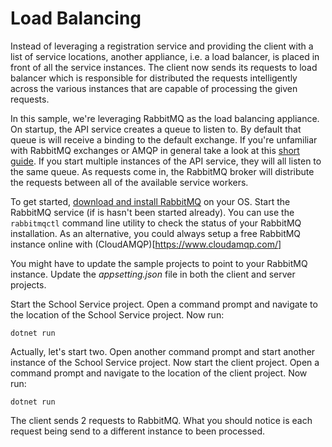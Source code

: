 # Load Balancing

Instead of leveraging a registration service and providing the client with a list of service locations,
another appliance, i.e. a load balancer, is placed in front of all the service instances. The client now
sends its requests to load balancer which is responsible for distributed the requests intelligently across
the various instances that are capable of processing the given requests.

In this sample, we're leveraging RabbitMQ as the load balancing appliance. On startup, the API service creates
a queue to listen to. By default that queue is will receive a binding to the default exchange. If you're unfamiliar
with RabbitMQ exchanges or AMQP in general take a look at this [short guide](https://www.rabbitmq.com/tutorials/amqp-concepts.html).
If you start multiple instances of the API service, they will all listen to the same queue. As requests come in,
the RabbitMQ broker will distribute the requests between all of the available service workers.

To get started, [download and install RabbitMQ](https://www.rabbitmq.com/download.html) on your OS. Start the RabbitMQ service
(if is hasn't been started already). You can use the `rabbitmqctl` command line utility to check the status of your RabbitMQ installation.
As an alternative, you could always setup a free RabbitMQ instance online with (CloudAMQP)[https://www.cloudamqp.com/]

You might have to update the sample projects to point to your RabbitMQ instance. Update the *appsetting.json* file in both
the client and server projects.

Start the School Service project. Open a command prompt and navigate to the location of the School Service project. Now run:

```
dotnet run
```
Actually, let's start two. Open another command prompt and start another instance of the School Service project.
Now start the client project. Open a command prompt and navigate to the location of the client project. Now run:

```
dotnet run
```

The client sends 2 requests to RabbitMQ. What you should notice is each request being send to a different instance to been
processed.